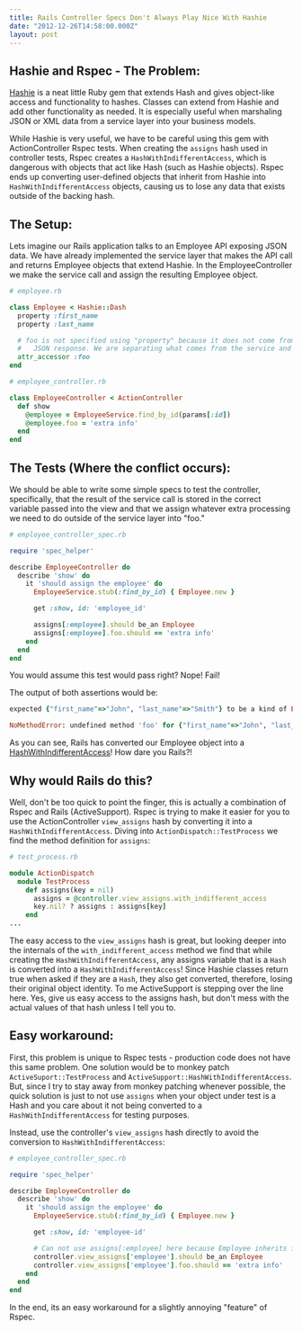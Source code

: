 ```yaml
---
title: Rails Controller Specs Don't Always Play Nice With Hashie
date: "2012-12-26T14:58:00.000Z"
layout: post
---
```


## Hashie and Rspec - The Problem:

[Hashie](https://github.com/intridea/hashie) is a neat little Ruby gem that extends Hash and gives
object-like access and functionality to hashes. Classes can extend from Hashie and add other
functionality as needed. It is especially useful when marshaling JSON or XML data from a service
layer into your business models.

While Hashie is very useful, we have to be careful using this gem with ActionController Rspec tests.
When creating the `assigns` hash used in controller tests, Rspec creates a
`HashWithIndifferentAccess`, which is dangerous with objects that act like Hash (such as Hashie
objects). Rspec ends up converting user-defined objects that inherit from Hashie into
`HashWithIndifferentAccess` objects, causing us to lose any data that exists outside of the backing
hash.

## The Setup:

Lets imagine our Rails application talks to an Employee API exposing JSON data. We have already
implemented the service layer that makes the API call and returns Employee objects that extend
Hashie. In the EmployeeController we make the service call and assign the resulting Employee object.

```ruby
# employee.rb

class Employee < Hashie::Dash
  property :first_name
  property :last_name

  # foo is not specified using "property" because it does not come from the EmployeeService
  #   JSON response. We are separating what comes from the service and what does not.
  attr_accessor :foo
end
```

```ruby
# employee_controller.rb

class EmployeeController < ActionController
  def show
    @employee = EmployeeService.find_by_id(params[:id])
    @employee.foo = 'extra info'
  end
end
```

## The Tests (Where the conflict occurs):

We should be able to write some simple specs to test the controller, specifically, that the result
of the service call is stored in the correct variable passed into the view and that we assign
whatever extra processing we need to do outside of the service layer into "foo."

```ruby
# employee_controller_spec.rb

require 'spec_helper'

describe EmployeeController do
  describe 'show' do
    it 'should assign the employee' do
      EmployeeService.stub(:find_by_id) { Employee.new }

      get :show, id: 'employee_id'

      assigns[:employee].should be_an Employee
      assigns[:employee].foo.should == 'extra info'
    end
  end
end
```

You would assume this test would pass right? Nope! Fail!

The output of both assertions would be:

```ruby
expected {"first_name"=>"John", "last_name"=>"Smith"} to be a kind of Employee

NoMethodError: undefined method 'foo' for {"first_name"=>"John", "last_name"=>"Smith"}:ActiveSupport::HashWithIndifferentAccess
```

As you can see, Rails has converted our Employee object into a
[HashWithIndifferentAccess](http://api.rubyonrails.org/classes/ActiveSupport/HashWithIndifferentAccess.html)!
How dare you Rails?!

## Why would Rails do this?

Well, don't be too quick to point the finger, this is actually a combination of Rspec and Rails
(ActiveSupport). Rspec is trying to make it easier for you to use the ActionController
`view_assigns` hash by converting it into a `HashWithIndifferentAccess`. Diving into
`ActionDispatch::TestProcess` we find the method definition for `assigns`:

```ruby
# test_process.rb

module ActionDispatch
  module TestProcess
    def assigns(key = nil)
      assigns = @controller.view_assigns.with_indifferent_access
      key.nil? ? assigns : assigns[key]
    end
...
```

The easy access to the `view_assigns` hash is great, but looking deeper into the internals of the
`with_indifferent_access` method we find that while creating the `HashWithIndifferentAccess`, any
assigns variable that is a `Hash` is converted into a `HashWithIndifferentAccess`! Since Hashie
classes return true when asked if they are a `Hash`, they also get converted, therefore, losing
their original object identity. To me ActiveSupport is stepping over the line here. Yes, give us
easy access to the assigns hash, but don't mess with the actual values of that hash unless I tell
you to.

## Easy workaround:

First, this problem is unique to Rspec tests - production code does not have this same problem. One
solution would be to monkey patch `ActiveSuport::TestProcess` and
`ActiveSupport::HashWithIndifferentAccess`. But, since I try to stay away from monkey patching
whenever possible, the quick solution is just to not use `assigns` when your object under test is a
Hash and you care about it not being converted to a `HashWithIndifferentAccess` for testing
purposes.

Instead, use the controller's `view_assigns` hash directly to avoid the conversion to
`HashWithIndifferentAccess`:

```ruby
# employee_controller_spec.rb

require 'spec_helper'

describe EmployeeController do
  describe 'show' do
    it 'should assign the employee' do
      EmployeeService.stub(:find_by_id) { Employee.new }

      get :show, id: 'employee-id'

      # Can not use assigns[:employee] here because Employee inherits from Hashie
      controller.view_assigns['employee'].should be_an Employee
      controller.view_assigns['employee'].foo.should == 'extra info'
    end
  end
end
```

In the end, its an easy workaround for a slightly annoying "feature" of Rspec.
